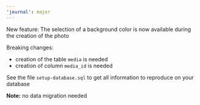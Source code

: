 ```yaml
---
'journal': major
---
```


New feature: The selection of a background color is now available during the creation of the photo

Breaking changes:
- creation of the table `media` is needed
- creation of column `media_id` is needed

See the file `setup-database.sql` to get all information to reproduce on your database

**Note:** no data migration needed
